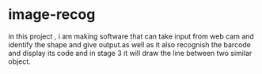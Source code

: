 # image-recog
in this project , i am making software that can take input from web cam and identify the shape and give output.as well as it also recognish the barcode and display its code and in stage 3 it will draw the line between two similar object.
